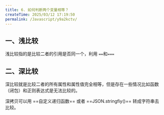 ```yaml
---
title: 6. 如何判断两个变量相等？
createTime: 2025/03/12 17:19:50
permalink: /Javascript/y9a2kctv/
---
```


## 一、浅比较

浅比较指的是比较二者的引用是否同一个，利用 `==`和`===`

## 二、深比较

深比较就是比较二者的所有属性和属性值完全相等，但是存在一些情况比如函数（闭包）和正则表达式是无法比较的。

深拷贝可以用 ==自定义递归函数== 或者 ==JSON.stringfiy()== 转成字符串去比较。
